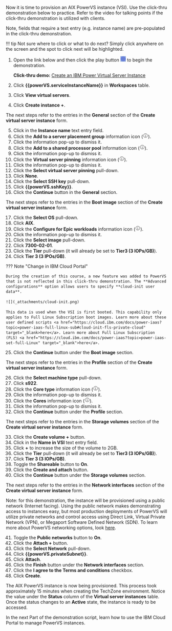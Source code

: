 Now it is time to provision an AIX PowerVS instance (VSI). Use the click-thru demonstration below to practice. Refer to the video for talking points if the click-thru demonstration is utilized with clients.

Note, fields that require a text entry (e.g. instance name) are pre-populated in the click-thru demonstration.

!!! tip
    Not sure where to click or what to do next? Simply click anywhere on the screen and the spot to click next will be highlighted.

1. Open the link below and then click the play button ![](_attachments/ClickThruPlayButton.png) to begin the demonstration.

    **Click-thru demo:** <a href="https://ibm.github.io/SalesEnablement-test-repo/includes/Provision-LinuxVM/index.html" target ="_blank">Create an IBM Power Virtual Server Instance</a>

2. Click **{{powerVS.serviceInstanceName}}** in **Workspaces** table.
3. Click **View virtual servers**.
4. Click **Create instance +**.

The next steps refer to the entries in the **General** section of the **Create virtual server instance** form.

5. Click in the **Instance name** text entry field.
6. Click the **Add to a server placement group** information icon (![](_attachments/infoIcon.png)).
7. Click the information pop-up to dismiss it.
8. Click the **Add to a shared processor pool** information icon (![](_attachments/infoIcon.png)).
9. Click the information pop-up to dismiss it.
10. Click the **Virtual server pinning** information icon (![](_attachments/infoIcon.png)).
11. Click the information pop-up to dismiss it.
12. Click the **Select virtual server pinning** pull-down.
13. Click **None**.
14. Click the **Select SSH key** pull-down.
15. Click **{{powerVS.sshKey}}**.
16. Click the **Continue** button in the **General** section.

The next steps refer to the entries in the **Boot image** section of the **Create virtual server instance** form.

17. Click the **Select OS** pull-down.
18. Click **AIX**.
19. Click the **Configure for Epic workloads** information icon (![](_attachments/infoIcon.png)).
20. Click the information pop-up to dismiss it.
21. Click the **Select image** pull-down.
22. Click **7300-02-01**.
23. Click the **Tier** pull-down (it will already be set to **Tier3 (3 IOPs/GB)**).
24. Click **Tier 3 (3 IPOs/GB)**.

??? Note "Change in IBM Cloud Portal"

    During the creation of this course, a new feature was added to PowerVS that is not reflected in this click-thru demonstration. The **Advanced configurations** option allows users to specify **cloud-init user data**. 
    
    ![](_attachments/cloud-init.png)
    
    This data is used when the VSI is first booted. This capability only applies to Full Linux Subscription boot images. Learn more about these user defined scripts <a href="https://cloud.ibm.com/docs/power-iaas?topic=power-iaas-full-linux-sub#cloud-init-fls-private-cloud" target="_blank>here</a>. Learn more about Full Linux Subscription (FLS) <a href="https://cloud.ibm.com/docs/power-iaas?topic=power-iaas-set-full-Linux" target="_blank">here</a>.


25. Click the **Continue** button under the **Boot image** section.

The next steps refer to the entries in the **Profile** section of the **Create virtual server instance** form.

26. Click the **Select machine type** pull-down.
27. Click **s922**.
28. Click the **Core type** information icon (![](_attachments/infoIcon.png)).
29. Click the information pop-up to dismiss it.
30. Click the **Cores** information icon (![](_attachments/infoIcon.png)).
31. Click the information pop-up to dismiss it.
32. Click the **Continue** button under the **Profile** section.

The next steps refer to the entries in the **Storage volumes** section of the **Create virtual server instance** form.

33. Click the **Create volume +** button.
34. Click in the **Name in VSI** text entry field.
35. Click **+** to increase the size of the volume to 2GB.
36. Click the **Tier** pull-down (it will already be set to **Tier3 (3 IOPs/GB)**).
37. Click **Tier 3 (3 IOPs/GB)**.
38. Toggle the **Shareable**  button to **On**.
39. Click the **Create and attach** button.
40. Click the **Continue** button under the **Storage volumes** section.

The next steps refer to the entries in the **Network interfaces** section of the **Create virtual server instance** form.

Note: for this demonstration, the instance will be provisioned using a public network (Internet facing). Using the public network makes demonstrating access to instances easy, but most production deployments of PowerVS will utilize private networks and control access using Direct Link, Virtual Private Network (VPN), or Megaport Software Defined Network (SDN). To learn more about PowerVS networking options, look <a href="https://cloud.ibm.com/docs/power-iaas?topic=power-iaas-network-architecture-diagrams" target="_blank">here</a>.

41. Toggle the **Public networks** button to **On**.
42. Click the **Attach +** button.
43. Click the **Select Network** pull-down.
44. Click **{{powerVS.privateSubnet}}**.
45. Click **Attach**.
46. Click the **Finish** button under the **Network interfaces** section.
47. Click the **I agree to the Terms and conditions** checkbox.
48. Click **Create**.

The AIX PowerVS instance is now being provisioned. This process took approximately 15 minutes when creating the TechZone environment. Notice the value under the **Status** column of the **Virtual server instances** table. Once the status changes to an **Active** state, the instance is ready to be accessed.

In the next Part of the demonstration script, learn how to use the IBM Cloud Portal to manage PowerVS instances.
